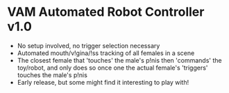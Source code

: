 # VAM Automated Robot Controller v1.0 #

* No setup involved, no trigger selection necessary
* Automated mouth/v!gina/!ss tracking of all females in a scene
* The closest female that 'touches' the male's p!nis then 'commands' the toy/robot, and only does so once one the actual female's 'triggers' touches the male's p!nis
* Early release, but some might find it interesting to play with!

